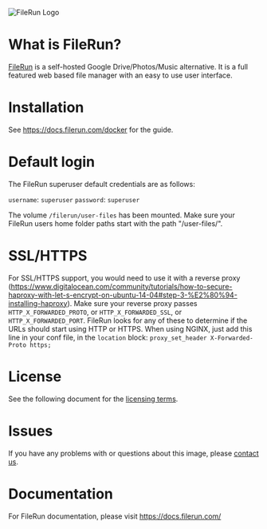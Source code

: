 ![FileRun Logo](https://filerun.com/images/long-logo.png)

What is FileRun?
==================

[FileRun](https://filerun.com) is a self-hosted Google Drive/Photos/Music alternative. It is a full featured web based file manager with an easy to use user interface.

Installation
==================
See https://docs.filerun.com/docker for the guide.

Default login
==================

The FileRun superuser default credentials are as follows:

``username``: ``superuser``
``password``: ``superuser``

The volume ``/filerun/user-files`` has been mounted. Make sure your FileRun users home folder paths start with the path "/user-files/".

SSL/HTTPS
==================
For SSL/HTTPS support, you would need to use it with a reverse proxy (https://www.digitalocean.com/community/tutorials/how-to-secure-haproxy-with-let-s-encrypt-on-ubuntu-14-04#step-3-%E2%80%94-installing-haproxy).
Make sure your reverse proxy passes `HTTP_X_FORWARDED_PROTO`, or `HTTP_X_FORWARDED_SSL`, or `HTTP_X_FORWARDED_PORT`. FileRun looks for any of these to determine if the URLs should start using HTTP or HTTPS. When using NGINX, just add this line in your conf file, in the `location` block: `proxy_set_header X-Forwarded-Proto https;`


License
==================
See the following document for the [licensing terms](https://goo.gl/wk2FSs).

Issues
==================
If you have any problems with or questions about this image, please [contact us](https://filerun.com/contact).

Documentation
==================
For FileRun documentation, please visit https://docs.filerun.com/
